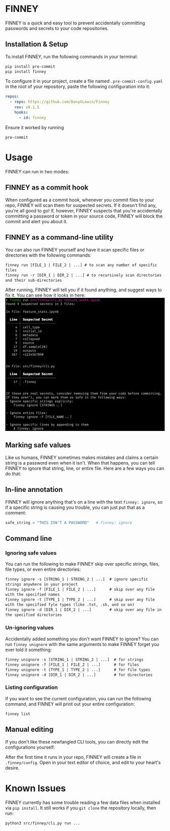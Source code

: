 # FINNEY

FINNEY is a quick and easy tool to prevent accidentally committing passwords and secrets to your code repositories.

## Installation & Setup
To install FINNEY, run the following commands in your terminal:

```shell
pip install pre-commit
pip install finney
```

To configure it in your project, create a file named `.pre-commit-config.yaml` in the root of your repository, paste the following configuration into it:
```yaml
repos:
  - repo: https://github.com/DanyGLewin/Finney
    rev: v0.1.5
    hooks:
      - id: finney
```

Ensure it worked by running 
```shell
pre-commit
```

# Usage
FINNEY can run in two modes:

## FINNEY as a commit hook
When configured as a commit hook, whenever you commit files to your repo, FINNEY will scan them for suspected secrets. If it doesn't find any, you're all good to go! If, however, FINNEY suspects that you're accidentally committing a password or token in your source code, FINNEY will block the commit and alert you about it.


## FINNEY as a command-line utility
You can also run FINNEY yourself and have it scan specific files or directories with the following commands:

```shell
finney run [FILE_1 | FILE_2 | ...] # to scan any number of specific files
finney run -r [DIR_1 | DIR_2 | ...] # to recursively scan directories and their sub-directories 
```

After running, FINNEY will tell you if it found anything, and suggest ways to fix it. You can see how it looks in here:
![example](images/finney_example.png)

## Marking safe values
Like us humans, FINNEY sometimes makes mistakes and claims a certain string is a password even when it isn't.
When that happens, you can tell FINNEY to ignore that string, line, or entire file. Here are a few ways you can do that:

## In-line annotation
FINNEY will ignore anything that's on a line with the text `finney: ignore`, so if a specific string is causing you trouble, you can just put that as a comment:
```python
safe_string = "THIS ISN'T A PASSWORD"   # finney: ignore
```

## Command line

### Ignoring safe values
You can run the following to make FINNEY skip over specific strings, files, file types, or even entire directories:
```shell
finney ignore -s [STRING_1 | STRING_2 | ...]  # ignore specific strings anywhere in your project
finney ignore -f [FILE_1 | FILE_2 | ...]      # skip over any file with the specified names
finney ignore -t [TYPE_1 | TYPE_2 | ...]      # skip over any file with the specified fyle types (like .txt, .sh, and so on)
finney ignore -d [DIR_1 | DIR_2 | ...]        # skip over any file in the specified directories
```

### Un-ignoring values
Accidentally added something you don't want FINNEY to ignore? You can run `finney unignore` with the same arguments to make FINNEY forget you ever told it something: 
```shell
finney unignore -s [STRING_1 | STRING_2 | ...]  # for strings
finney unignore -f [FILE_1 | FILE_2 | ...]      # for files
finney unignore -t [TYPE_1 | TYPE_2 | ...]      # for file types
finney unignore -d [DIR_1 | DIR_2 | ...]        # for directories
```


### Listing configuration
If you want to see the current configuration, you can run the following command, and FINNEY will print out your entire configuration: 
```shell
finney list
```

## Manual editing
If you don't like these newfangled CLI tools, you can directly edit the configurations yourself:

After the first time it runs in your repo, FINNEY will create a file in `.finney/config`. Open in your text editor of choice, and edit to your heart's desire.


# Known Issues
FINNEY currently has some trouble reading a few data files when installed via `pip install`. It still works if you `git clone` the repository locally, then run:
```shell
python3 src/finney/cli.py run ...
```